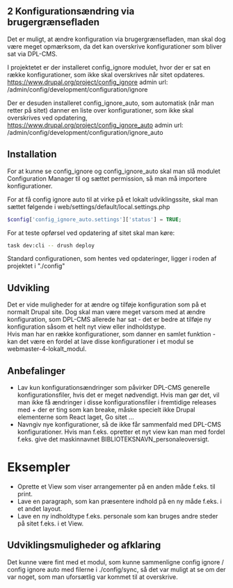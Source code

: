 ## 2 Konfigurationsændring via brugergrænsefladen

Det er muligt, at ændre konfiguration via brugergrænsefladen, man skal dog være meget opmærksom, da det kan overskrive konfigurationer som bliver sat via DPL-CMS.

I projektetet er der installeret config_ignore modulet, hvor der er sat en række konfigurationer, som ikke skal overskrives når sitet opdateres.
https://www.drupal.org/project/config_ignore
admin url: /admin/config/development/configuration/ignore

Der er desuden installeret config_ignore_auto, som automatisk (når man retter på sitet) danner en liste over konfigurationer, som ikke skal overskrives ved opdatering,
https://www.drupal.org/project/config_ignore_auto
admin url: /admin/config/development/configuration/ignore_auto

## Installation

For at kunne se config_ignore og config_ignore_auto skal man slå modulet Configuration Manager til og sættet permission, så man må importere konfigurationer.

For at få config ignore auto til at virke på et lokalt udviklingssite, skal man sættet følgende i web/settings/default/local.settings.php

```php
$config['config_ignore_auto.settings']['status'] = TRUE;
```

For at teste opførsel ved opdatering af sitet skal man køre:

```bash
task dev:cli -- drush deploy
```

Standard configurationen, som hentes ved opdateringer, ligger i roden af projektet i "./config"

## Udvikling

Det er vide muligheder for at ændre og tilføje konfiguration som på et normalt Drupal site. Dog skal man være meget varsom med at ændre konfiguration, som DPL-CMS allerede har sat - det er bedre at tilføje ny konfiguration såsom et helt nyt view eller indholdstype.  
Hvis man har en række konfigurationer, som danner en samlet funktion - kan det være en fordel at lave disse konfigurationer i et modul se webmaster-4-lokalt_modul.

## Anbefalinger

- Lav kun konfigurationsændringer som påvirker DPL-CMS generelle konfigurationsfiler, hvis det er meget nødvendigt. Hvis man gør det, vil man ikke få ændringer i disse konfigurationsfiler i fremtidige releases med + der er ting som kan breake, måske specielt ikke Drupal elementerne som React laget, Go sitet ...
- Navngiv nye konfigurationer, så de ikke får sammenfald med DPL-CMS konfigurationer. Hvis man f.eks. opretter et nyt view kan man med fordel f.eks. give det maskinnavnet BIBLIOTEKSNAVN_personaleoversigt.

# Eksempler

- Oprette et View som viser arrangementer på en anden måde f.eks. til print.
- Lave en paragraph, som kan præsentere indhold på en ny måde f.eks. i et andet layout.
- Lave en ny indholdtype f.eks. personale som kan bruges andre steder på sitet f.eks. i et View.

## Udviklingsmuligheder og afklaring

Det kunne være fint med et modul, som kunne sammenligne config ignore / config ignore auto med filerne i ./config/sync, så det var muligt at se om der var noget, som man uforsætlig var kommet til at overskrive.
